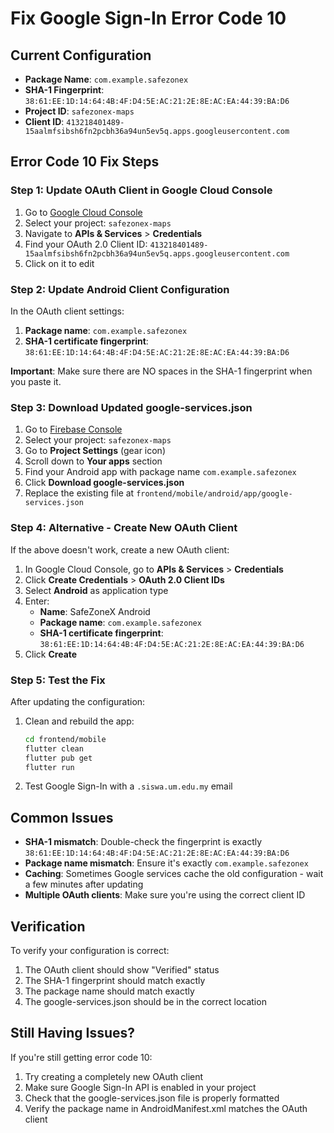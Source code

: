# Fix Google Sign-In Error Code 10

## Current Configuration
- **Package Name**: `com.example.safezonex`
- **SHA-1 Fingerprint**: `38:61:EE:1D:14:64:4B:4F:D4:5E:AC:21:2E:8E:AC:EA:44:39:BA:D6`
- **Project ID**: `safezonex-maps`
- **Client ID**: `413218401489-15aalmfsibsh6fn2pcbh36a94un5ev5q.apps.googleusercontent.com`

## Error Code 10 Fix Steps

### Step 1: Update OAuth Client in Google Cloud Console

1. Go to [Google Cloud Console](https://console.cloud.google.com/)
2. Select your project: `safezonex-maps`
3. Navigate to **APIs & Services** > **Credentials**
4. Find your OAuth 2.0 Client ID: `413218401489-15aalmfsibsh6fn2pcbh36a94un5ev5q.apps.googleusercontent.com`
5. Click on it to edit

### Step 2: Update Android Client Configuration

In the OAuth client settings:

1. **Package name**: `com.example.safezonex`
2. **SHA-1 certificate fingerprint**: `38:61:EE:1D:14:64:4B:4F:D4:5E:AC:21:2E:8E:AC:EA:44:39:BA:D6`

**Important**: Make sure there are NO spaces in the SHA-1 fingerprint when you paste it.

### Step 3: Download Updated google-services.json

1. Go to [Firebase Console](https://console.firebase.google.com/)
2. Select your project: `safezonex-maps`
3. Go to **Project Settings** (gear icon)
4. Scroll down to **Your apps** section
5. Find your Android app with package name `com.example.safezonex`
6. Click **Download google-services.json**
7. Replace the existing file at `frontend/mobile/android/app/google-services.json`

### Step 4: Alternative - Create New OAuth Client

If the above doesn't work, create a new OAuth client:

1. In Google Cloud Console, go to **APIs & Services** > **Credentials**
2. Click **Create Credentials** > **OAuth 2.0 Client IDs**
3. Select **Android** as application type
4. Enter:
   - **Name**: SafeZoneX Android
   - **Package name**: `com.example.safezonex`
   - **SHA-1 certificate fingerprint**: `38:61:EE:1D:14:64:4B:4F:D4:5E:AC:21:2E:8E:AC:EA:44:39:BA:D6`
5. Click **Create**

### Step 5: Test the Fix

After updating the configuration:

1. Clean and rebuild the app:
   ```bash
   cd frontend/mobile
   flutter clean
   flutter pub get
   flutter run
   ```

2. Test Google Sign-In with a `.siswa.um.edu.my` email

## Common Issues

- **SHA-1 mismatch**: Double-check the fingerprint is exactly `38:61:EE:1D:14:64:4B:4F:D4:5E:AC:21:2E:8E:AC:EA:44:39:BA:D6`
- **Package name mismatch**: Ensure it's exactly `com.example.safezonex`
- **Caching**: Sometimes Google services cache the old configuration - wait a few minutes after updating
- **Multiple OAuth clients**: Make sure you're using the correct client ID

## Verification

To verify your configuration is correct:
1. The OAuth client should show "Verified" status
2. The SHA-1 fingerprint should match exactly
3. The package name should match exactly
4. The google-services.json should be in the correct location

## Still Having Issues?

If you're still getting error code 10:
1. Try creating a completely new OAuth client
2. Make sure Google Sign-In API is enabled in your project
3. Check that the google-services.json file is properly formatted
4. Verify the package name in AndroidManifest.xml matches the OAuth client
